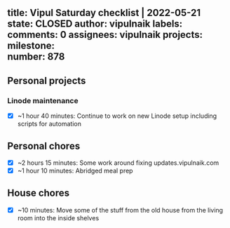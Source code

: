 title:	Vipul Saturday checklist | 2022-05-21
state:	CLOSED
author:	vipulnaik
labels:	
comments:	0
assignees:	vipulnaik
projects:	
milestone:	
number:	878
--
## Personal projects

### Linode maintenance

- [x] ~1 hour 40 minutes: Continue to work on new Linode setup including scripts for automation

## Personal chores

- [x] ~2 hours 15 minutes: Some work around fixing updates.vipulnaik.com
- [x] ~1 hour 10 minutes: Abridged meal prep 

## House chores

- [x] ~10 minutes: Move some of the stuff from the old house from the living room into the inside shelves
